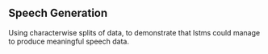 ## Speech Generation
Using characterwise splits of data, to demonstrate that lstms could manage to produce meaningful speech data.



